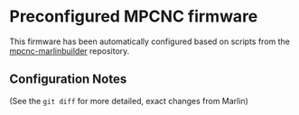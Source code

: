 # Preconfigured MPCNC firmware

This firmware has been automatically configured based on scripts from the
[mpcnc-marlinbuilder](https://github.com/thijstriemstra/mpcnc-marlinbuilder) repository.

## Configuration Notes

(See the `git diff` for more detailed, exact changes from Marlin)


